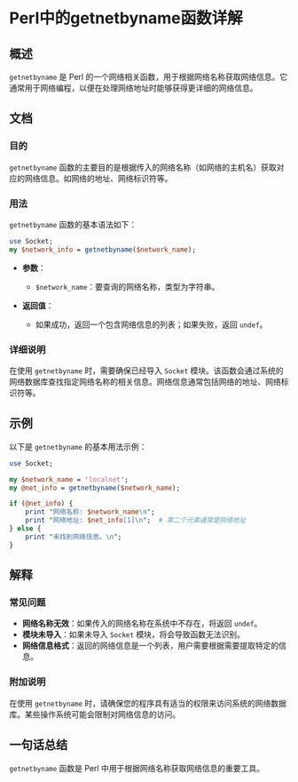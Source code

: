 <!--
Meta Description: # Perl中的getnetbyname函数详解 ## 概述 `getnetbyname` 是 Perl 的一个网络相关函数，用于根据网络名称获取网络信息。它通常用于网络编程，以便在处理网络地址时能够获得更详细的网络信息。 ## 文档 ### 目的 `getnetbyname` 函数的主要目的是根据...
Meta Keywords: getnetbyname, network_name, perl, socket, net_info
-->

# Perl中的getnetbyname函数详解

## 概述
`getnetbyname` 是 Perl 的一个网络相关函数，用于根据网络名称获取网络信息。它通常用于网络编程，以便在处理网络地址时能够获得更详细的网络信息。

## 文档
### 目的
`getnetbyname` 函数的主要目的是根据传入的网络名称（如网络的主机名）获取对应的网络信息。如网络的地址、网络标识符等。

### 用法
`getnetbyname` 函数的基本语法如下：

```perl
use Socket;
my $network_info = getnetbyname($network_name);
```

- **参数**：
  - `$network_name`：要查询的网络名称，类型为字符串。

- **返回值**：
  - 如果成功，返回一个包含网络信息的列表；如果失败，返回 `undef`。

### 详细说明
在使用 `getnetbyname` 时，需要确保已经导入 `Socket` 模块。该函数会通过系统的网络数据库查找指定网络名称的相关信息。网络信息通常包括网络的地址、网络标识符等。

## 示例
以下是 `getnetbyname` 的基本用法示例：

```perl
use Socket;

my $network_name = 'localnet';
my @net_info = getnetbyname($network_name);

if (@net_info) {
    print "网络名称: $network_name\n";
    print "网络地址: $net_info[1]\n";  # 第二个元素通常是网络地址
} else {
    print "未找到网络信息。\n";
}
```

## 解释
### 常见问题
- **网络名称无效**：如果传入的网络名称在系统中不存在，将返回 `undef`。
- **模块未导入**：如果未导入 `Socket` 模块，将会导致函数无法识别。
- **网络信息格式**：返回的网络信息是一个列表，用户需要根据需要提取特定的信息。

### 附加说明
在使用 `getnetbyname` 时，请确保您的程序具有适当的权限来访问系统的网络数据库。某些操作系统可能会限制对网络信息的访问。

## 一句话总结
`getnetbyname` 函数是 Perl 中用于根据网络名称获取网络信息的重要工具。
